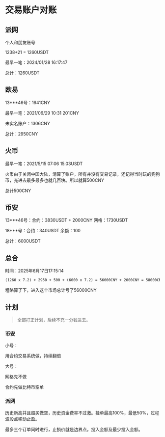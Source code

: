 # 交易账户对账

## 派网

个人和朋友账号

1238+21 = 1260USDT

最早一笔：2024/01/28 16:17:47

总计：1260USDT

## 欧易

13***46号：1641CNY

最早一笔：2021/06/29 10:31  201CNY

未实名账户：1306CNY

总计：2950CNY

## 火币

最早一笔：2021/5/15 07:06 15.03USDT

火币由于关闭中国大陆，清算了账户，所有并没有交易记录，还记得当时玩的狗狗币，充进去最多最多也就几百块。所以就算500CNY

总计500CNY

## 币安

13***46号：合约：3830USDT + 2000CNY 网格：1730USDT

18***号：合约：340USDT 余额：100

总计：6000USDT


## 总合
时间：2025年6月17日17:15:14
```txt
(1260 x 7.2) + 2950 + 500 + (6000 x 7.2) = 56000CNY + 2000CNY = 58000CNY
```

粗略算了下，进入这个市场总计亏了56000CNY


## 计划
> 全部打正计划，后续不充一分钱进去。

### 币安
小号：

用合约交易系统做，持续翻倍

大号：

网格先不做

合约先做比特币空单

### 派网

历史新高并且超买做空，历史资金费率不过激。挂单最高100%，最低50%，过程波段点移动止盈。

最多三个订单同时进行，止损价就是边界点，投入金额及最少投入金额。